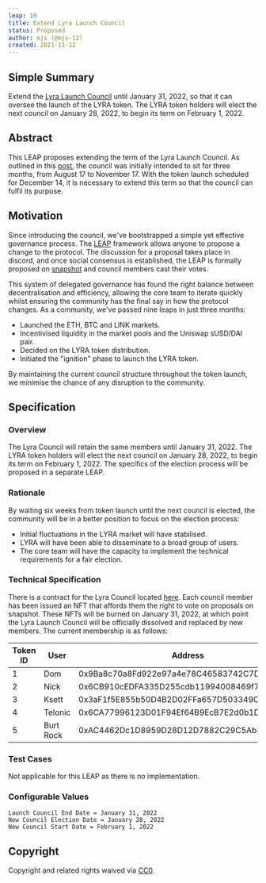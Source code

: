 ```yaml
---
leap: 10
title: Extend Lyra Launch Council
status: Proposed
author: mjs (@mjs-12)
created: 2021-11-12
---
```


<!--You can leave these HTML comments in your merged LEAP and delete the visible duplicate text guides, they will not appear and may be helpful to refer to if you edit it again. This is the suggested template for new LEAPs. Note that a LEAP number will be assigned by an editor. When opening a pull request to submit your LEAP, please use an abbreviated title in the filename, `leap-draft_title_abbrev.md`. The title should be 44 characters or less.-->

## Simple Summary
<!--"If you can't explain it simply, you don't understand it well enough." Simply describe the outcome the proposed changes intends to achieve. This should be non-technical and accessible to a casual community member.-->
Extend the [Lyra Launch Council](https://blog.lyra.finance/introducing-the-lyra-launch-council/) until January 31, 2022, so that it can oversee the launch of the LYRA token. The LYRA token holders will elect the next council on January 28, 2022, to begin its term on February 1, 2022.

## Abstract
<!--A short (~200 word) description of the proposed change, the abstract should clearly describe the proposed change. This is what *will* be done if the LEAP is implemented, not *why* it should be done or *how* it will be done. If the LEAP proposes deploying a new contract, write, "we propose to deploy a new contract that will do x".-->

This LEAP proposes extending the term of the Lyra Launch Council. As outlined in this [post](https://blog.lyra.finance/introducing-the-lyra-launch-council/), the council was initially intended to sit for three months, from August 17 to November 17. With the token launch scheduled for December 14, it is necessary to extend this term so that the council can fulfil its purpose.

## Motivation
<!--This is the problem statement. This is the *why* of the LEAP. It should clearly explain *why* the current state of the protocol is inadequate.  It is critical that you explain *why* the change is needed, if the LEAP proposes changing how something is calculated, you must address *why* the current calculation is innaccurate or wrong. This is not the place to describe how the LEAP will address the issue!-->

Since introducing the council, we've bootstrapped a simple yet effective governance process. The [LEAP](https://leaps.lyra.finance/) framework allows anyone to propose a change to the protocol. The discussion for a proposal takes place in discord, and once social consensus is established, the LEAP is formally proposed on [snapshot](https://snapshot.org/#/lyra.eth) and council members cast their votes.

This system of delegated governance has found the right balance between decentralisation and efficiency, allowing the core team to iterate quickly whilst ensuring the community has the final say in how the protocol changes. As a community, we've passed nine leaps in just three months:
- Launched the ETH, BTC and LINK markets.
- Incentivised liquidity in the market pools and the Uniswap sUSD/DAI pair.
- Decided on the LYRA token distribution.
- Initiated the "ignition" phase to launch the LYRA token.

By maintaining the current council structure throughout the token launch, we minimise the chance of any disruption to the community.

## Specification
<!--The specification should describe the syntax and semantics of any new feature, there are five sections
1. Overview
2. Rationale
3. Technical Specification
4. Test Cases
5. Configurable Values
-->

### Overview
<!--This is a high level overview of *how* the LEAP will solve the problem. The overview should clearly describe how the new feature will be implemented.-->

The Lyra Council will retain the same members until January 31, 2022. The LYRA token holders will elect the next council on January 28, 2022, to begin its term on February 1, 2022. The specifics of the election process will be proposed in a separate LEAP.

### Rationale
<!--This is where you explain the reasoning behind how you propose to solve the problem. Why did you propose to implement the change in this way, what were the considerations and trade-offs. The rationale fleshes out what motivated the design and why particular design decisions were made. It should describe alternate designs that were considered and related work. The rationale may also provide evidence of consensus within the community, and should discuss important objections or concerns raised during discussion.-->
By waiting six weeks from token launch until the next council is elected, the community will be in a better position to focus on the election process:
- Initial fluctuations in the LYRA market will have stabilised.
- LYRA will have been able to disseminate to a broad group of users.
- The core team will have the capacity to implement the technical requirements for a fair election.

### Technical Specification
<!--The technical specification should outline the public API of the changes proposed. That is, changes to any of the interfaces Lyra currently exposes or the creations of new ones.-->
There is a contract for the Lyra Council located [here](https://etherscan.io/address/0x61624e63ebf5fd046bf96bd16a98dbe522a7a19f). Each council member has been issued an NFT that affords them the right to vote on proposals on snapshot. These NFTs will be burned on January 31, 2022, at which point the Lyra Launch Council will be officially dissolved and replaced by new members. The current membership is as follows:

| Token ID        | User     | Address |
| ----------- | ----------- | ----------- |
| 1 | Dom  | 0x9Ba8c70a8Fd922e97a4e78C46583742C7D41796C |
| 2 | Nick |  0x6CB910cEDFA335D255cdb11994008469f75b7188 |
| 3 | Ksett | 0x3aF1f5E855b50D4B2D02FFa657D503349C2a0903 |
| 4 | Telonic | 0x6CA77996123D01F94Ef64B9EcB7E2d0b1D594ff0 |
| 5 | Burt Rock | 0xAC4462Dc1D8959D28D12D7882C29C5Ab832127c6  |


### Test Cases
<!--Test cases for an implementation are mandatory for LEAPs but can be included with the implementation..-->
Not applicable for this LEAP as there is no implementation.

### Configurable Values
<!--Please list all values configurable under this implementation.-->
```
Launch Council End Date = January 31, 2022
New Council Election Date = January 28, 2022
New Council Start Date = February 1, 2022
```

## Copyright
Copyright and related rights waived via [CC0](https://creativecommons.org/publicdomain/zero/1.0/).
